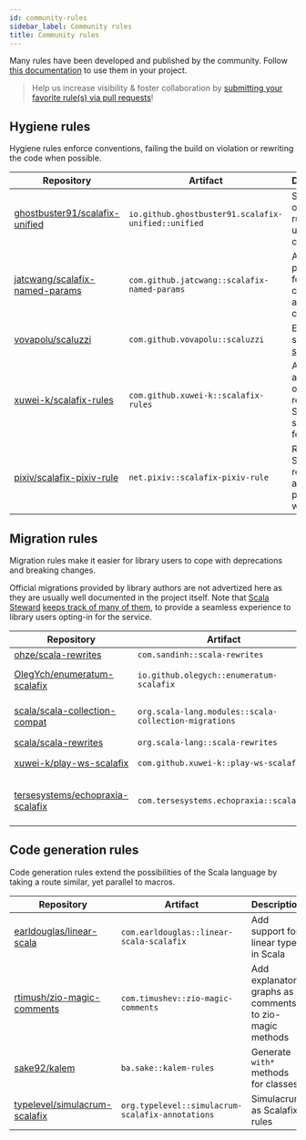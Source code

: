 ```yaml
---
id: community-rules
sidebar_label: Community rules
title: Community rules
---
```


Many rules have been developed and published by the community.
Follow [this documentation](external-rules.md) to use them in your project.

> Help us increase visibility & foster collaboration by
> [submitting your favorite rule(s) via pull requests](https://github.com/scalacenter/scalafix/edit/main/docs/rules/community-rules.md)!
## Hygiene rules

Hygiene rules enforce conventions, failing the build on violation or
rewriting the code when possible.

| Repository | Artifact | Description |
| - | - | - |
[ghostbuster91/scalafix-unified](https://github.com/ghostbuster91/scalafix-unified) | `io.github.ghostbuster91.scalafix-unified::unified` | Set of opinionated rules to unify your codebase
[jatcwang/scalafix-named-params](https://github.com/jatcwang/scalafix-named-params) | `com.github.jatcwang::scalafix-named-params` | Add named parameters for your constructor and method calls
[vovapolu/scaluzzi](https://github.com/vovapolu/scaluzzi) | `com.github.vovapolu::scaluzzi` | Ensure a subset of [scalazzi](http://yowconference.com.au/slides/yowwest2014/Morris-ParametricityTypesDocumentationCodeReadability.pdf)
[xuwei-k/scalafix-rules](https://github.com/xuwei-k/scalafix-rules) | `com.github.xuwei-k::scalafix-rules` | Avoid ambiguous or redundant Scala syntax & features
[pixiv/scalafix-pixiv-rule](https://github.com/pixiv/scalafix-pixiv-rule) | `net.pixiv::scalafix-pixiv-rule` | Redundant Scala code rewriting and anti-pattern warnings

## Migration rules

Migration rules make it easier for library users to cope with
deprecations and breaking changes.

Official migrations provided by library authors are not
advertized here as they are usually well documented in the
project itself. Note that 
[Scala Steward](https://github.com/scala-steward-org/scala-steward)
[keeps track of many of them](https://github.com/scala-steward-org/scala-steward/blob/main/modules/core/src/main/resources/scalafix-migrations.conf),
to provide a seamless experience to library users opting-in
for the service. 

| Repository | Artifact | Description |
| - | - | - |
[ohze/scala-rewrites](https://github.com/ohze/scala-rewrites) | `com.sandinh::scala-rewrites` | Rewrites for Scala
[OlegYch/enumeratum-scalafix](https://github.com/OlegYch/enumeratum-scalafix) | `io.github.olegych::enumeratum-scalafix` | Replace `scala.Enumeration` with enumeratum
[scala/scala-collection-compat](https://github.com/scala/scala-collection-compat) | `org.scala-lang.modules::scala-collection-migrations` | Rewrite upgrades to the 2.13 collections
[scala/scala-rewrites](https://github.com/scala/scala-rewrites) | `org.scala-lang::scala-rewrites` | Rewrites for Scala
[xuwei-k/play-ws-scalafix](https://github.com/xuwei-k/play-ws-scalafix) | `com.github.xuwei-k::play-ws-scalafix` | Migrate to play-ws-standalone
[tersesystems/echopraxia-scalafix](https://github.com/tersesystems/echopraxia-scalafix) | `com.tersesystems.echopraxia::scalafix` | Rewrite [Echopraxia](https://github.com/tersesystems/echopraxia) logging statements

## Code generation rules

Code generation rules extend the possibilities of the Scala language
by taking a route similar, yet parallel to macros.

| Repository | Artifact | Description |
| - | - | - |
[earldouglas/linear-scala](https://github.com/earldouglas/linear-scala) | `com.earldouglas::linear-scala-scalafix` | Add support for linear types in Scala
[rtimush/zio-magic-comments](https://github.com/rtimush/zio-magic-comments) | `com.timushev::zio-magic-comments` | Add explanatory graphs as comments to zio-magic methods
[sake92/kalem](https://github.com/sake92/kalem) | `ba.sake::kalem-rules` | Generate `with*` methods for classes
[typelevel/simulacrum-scalafix](https://github.com/typelevel/simulacrum-scalafix) | `org.typelevel::simulacrum-scalafix-annotations` | Simulacrum as Scalafix rules
